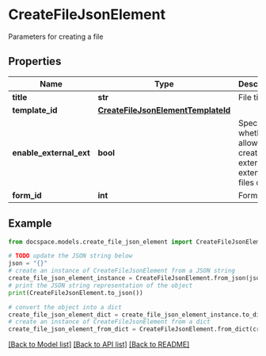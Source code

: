 # CreateFileJsonElement

Parameters for creating a file

## Properties

Name | Type | Description | Notes
------------ | ------------- | ------------- | -------------
**title** | **str** | File title | [optional] 
**template_id** | [**CreateFileJsonElementTemplateId**](CreateFileJsonElementTemplateId.md) |  | [optional] 
**enable_external_ext** | **bool** | Specifies whether to allow the creation of external extension files or not | [optional] 
**form_id** | **int** | Form ID | [optional] 

## Example

```python
from docspace.models.create_file_json_element import CreateFileJsonElement

# TODO update the JSON string below
json = "{}"
# create an instance of CreateFileJsonElement from a JSON string
create_file_json_element_instance = CreateFileJsonElement.from_json(json)
# print the JSON string representation of the object
print(CreateFileJsonElement.to_json())

# convert the object into a dict
create_file_json_element_dict = create_file_json_element_instance.to_dict()
# create an instance of CreateFileJsonElement from a dict
create_file_json_element_from_dict = CreateFileJsonElement.from_dict(create_file_json_element_dict)
```
[[Back to Model list]](../README.md#documentation-for-models) [[Back to API list]](../README.md#documentation-for-api-endpoints) [[Back to README]](../README.md)


